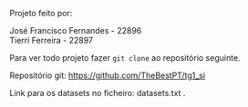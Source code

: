 Projeto feito por:

José Francisco Fernandes - 22896   
Tierri Ferreira - 22897

Para ver todo projeto fazer `git clone` ao repositório seguinte.

Repositório git: https://github.com/TheBestPT/tg1_si

Link para os datasets no ficheiro: datasets.txt .